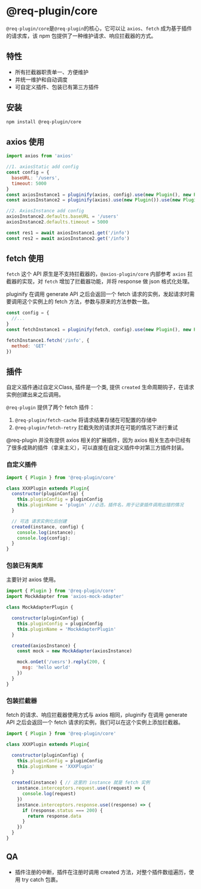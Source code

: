 # @req-plugin/core
`@req-plugin/core`是`@req-plugin`的核心，它可以让 `axios`、`fetch` 成为基于插件的请求库，该 npm 包提供了一种维护请求、响应拦截器的方式。

## 特性
- 所有拦截器职责单一、方便维护
- 并统一维护和自动调度
- 可自定义插件、包装已有第三方插件


## 安装
```bash
npm install @req-plugin/core
```

## axios 使用

```javascript
import axios from 'axios'

//1. axiosStatic add config
const config = {
  baseURL: '/users',
  timeout: 5000
}
const axiosInstance1 = pluginify(axios, config).use(new Plugin(), new Plugin()).generate();
const axiosInstance2 = pluginify(axios).use(new Plugin()).use(new Plugin()).generate();

//2. AxiosInstance add config
axiosInstance2.defaults.baseURL = '/users'
axiosInstance2.defaults.timeout = 5000

const res1 = await axiosInstance1.get('/info')
const res2 = await axiosInstance2.get('/info')
```

## fetch 使用

`fetch` 这个 API 原生是不支持拦截器的，`@axios-plugin/core` 内部参考 `axios` 拦截器的实现，对 `fetch` 增加了拦截器功能，并将 response 做 json 格式化处理。

pluginify 在调用 generate API 之后会返回一个 fetch 请求的实例，发起请求时需要调用这个实例上的 fetch 方法，参数与原来的方法参数一致。


```javascript
const config = { 
  //... 
}
const fetchInstance1 = pluginify(fetch, config).use(new Plugin(), new Plugin()).generate()

fetchInstance1.fetch('/info', {
  method: 'GET'
})
```

## 插件
自定义插件通过自定义Class, 插件是一个类, 提供 `created` 生命周期钩子，在请求实例创建出来之后调用。

`@req-plugin` 提供了两个 fetch 插件：
1. `@req-plugin/fetch-cache` 将请求结果存储在可配置的存储中
2. `@req-plugin/fetch-retry` 拦截失败的请求并在可能的情况下进行重试

@req-plugin 并没有提供 axios 相关的扩展插件，因为 axios 相关生态中已经有了很多成熟的插件（拿来主义），可以直接在自定义插件中对第三方插件封装。


### 自定义插件
```javascript
import { Plugin } from '@req-plugin/core'

class XXXPlugin extends Plugin{
  constructor(pluginConfig) {
    this.pluginConfig = pluginConfig
    this.pluginName = 'plugin' //必选，插件名，用于记录插件调用出错的情况
  }

  // 可选 请求实例化后创建
  created(instance, config) {
    console.log(instance);
    console.log(config);
  }
}
```

### 包装已有类库
主要针对 axios 使用。

```javascript
import { Plugin } from '@req-plugin/core'
import MockAdapter from 'axios-mock-adapter'

class MockAdapterPlugin {

  constructor(pluginConfig) {
    this.pluginConfig = pluginConfig
    this.pluginName = 'MockAdapterPlugin'
  }

  created(axiosInstance) {
    const mock = new MockAdapter(axiosInstance) 

    mock.onGet('/uesrs').reply(200, {
      msg: 'hello world'
    })
  }
}
```

### 包装拦截器

fetch 的请求、响应拦截器使用方式与 axios 相同，pluginify 在调用 generate API 之后会返回一个 fetch 请求的实例，我们可以在这个实例上添加拦截器。


```javascript
import { Plugin } from '@req-plugin/core'

class XXXPlugin extends Plugin{

  constructor(pluginConfig) {
    this.pluginConfig = pluginConfig
    this.pluginName = 'XXXPlugin'
  }

  created(instance) { // 这里的 instance 就是 fetch 实例
    instance.interceptors.request.use((request) => {
      console.log(request)
    })
    instance.interceptors.response.use((response) => {
      if (response.status === 200) {
        return response.data
      }
    })
  }
}
```

## QA
-  插件注册的中断，插件在注册时调用 created 方法，对整个插件数组遍历，使用 try catch 包裹。